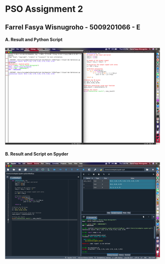  # PSO Assignment 2
 ## Farrel Fasya Wisnugroho - 5009201066 - E


 #### A. Result and Python Script
 ![A](https://github.com/FarrelFasyaWisnugroho/Tugas-2-Sinyal-dan-Optimisasi/blob/main/Python%20Script.png)
 #### B. Result and Script on Spyder
 ![B](https://github.com/FarrelFasyaWisnugroho/Tugas-2-Sinyal-dan-Optimisasi/blob/main/Spyder%20Script.png)
